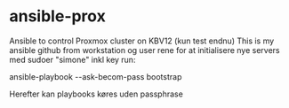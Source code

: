 # ansible-prox
Ansible to control Proxmox cluster on KBV12 (kun test endnu)
This is my ansible github from workstation og user rene
for at initialisere nye servers med sudoer "simone" inkl key run:

ansible-playbook --ask-becom-pass bootstrap

Herefter kan playbooks køres uden passphrase